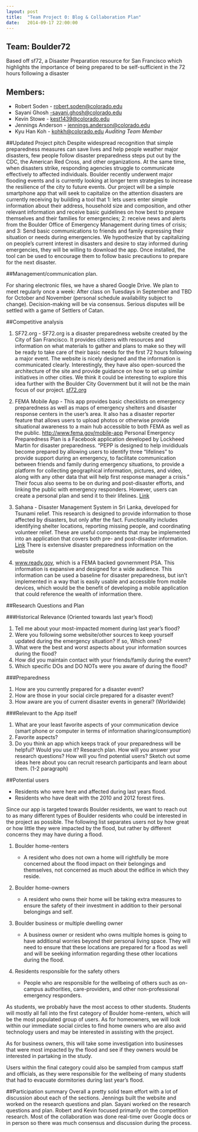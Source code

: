 ```yaml
---
layout: post
title:  "Team Project 0: Blog & Collaboration Plan"
date:   2014-09-17 22:00:00
---
```


## Team: Boulder72
Based off sf72, a Disaster Preparation resource for San Francisco which highlights the importance of being prepared to be self-sufficient in the 72 hours following a disaster

## Members: 

 - Robert Soden - robert.soden@colorado.edu 
 - Sayani Ghosh -sayani.ghosh@colorado.edu
 - Kevin Stowe - kest1439@colorado.edu
 - Jennings Anderson - jennings.anderson@colorado.edu
 - Kyu Han Koh - kohkh@colorado.edu _Auditing Team Member_

##Updated Project pitch
Despite widespread recognition that simple preparedness measures can save lives and help people weather major disasters, few people follow disaster preparedness steps put out by the CDC, the American Red Cross, and other organizations. At the same time, when disasters strike, responding agencies struggle to communicate effectively to affected individuals. Boulder recently underwent major flooding events and is currently looking at longer term strategies to increase the resilience of the city to future events. Our project will be a simple smartphone app that will seek to capitalize on the attention disasters are currently receiving by building a tool that 1: lets users enter simple information about their address, household size and composition, and other relevant information and receive basic guidelines on how best to prepare themselves and their families for emergencies;  2: receive news and alerts from the Boulder Office of Emergency Management during times of crisis; and 3: Send basic communications to friends and family expressing their situation or needs during emergencies.  We hypothesize that by capitalizing on people’s current interest in disasters and desire to stay informed during emergencies, they will be willing to download the app. Once installed, the tool can be used to encourage them to follow basic precautions to prepare for the next disaster.

##Management/communication plan.

For sharing electronic files, we have a shared Google Drive.  We plan to meet regularly once a week: After class on Tuesdays in September and TBD for October and November (personal schedule availability subject to change).  Decision-making will be via consensus.  Serious disputes will be settled with a game of Settlers of Catan. 

##Competitive analysis

 1. SF72.org - SF72.org is a disaster preparedness website created by the City of San Francisco.  It provides citizens with resources and information on what materials to gather and plans to make so they will be ready to take care of their basic needs for the first 72 hours following a major event.   The website is nicely designed and the information is communicated clearly.  Interestingly, they have also open-sourced the architecture of the site and provide guidance on how to set up similar initiatives in other cities.  We think it could be interesting to explore this idea further with the Boulder City Government but it will not be the main focus of our project. [sf72.org](http://www.sf72.org/)

 2. FEMA Mobile App - This app provides basic checklists on emergency preparedness as well as maps of emergency shelters and disaster response centers in the user’s area.  It also has a disaster reporter feature that allows users to upload photos or otherwise provide situational awareness to a main hub accessible to both FEMA as well as the public.  http://www.fema.gov/mobile-app 
Personal Emergency Preparedness Plan is a Facebook application developed by Lockheed Martin for disaster preparedness. “PEPP is designed to help invididuals become prepared by allowing users to identify three “lifelines” to provide support during an emergency, to facilitate communication between friends and family during emergency situations, to provide a platform for collecting geographical information, pictures, and video, along with any other data that will help first response manager a crisis.” Their focus also seems to be on during and post-disaster efforts, and linking the public with emergency responders. However, users can create a personal plan and send it to their lifelines. [Link](http://dl.acm.org/citation.cfm?id=2358966.2359786&coll=DL&dl=ACM&CFID=561131375&CFTOKEN=9396790)

 3. Sahana - Disaster Management System in Sri Lanka, developed for Tsunami relief. This research is designed to provide information to those affected by disasters, but only after the fact. Functionality includes identifying shelter locations, reporting missing people, and coordinating volunteer relief. These are useful components that may be implemented into an application that covers both pre- and post-disaster information. [Link](http://cacm.acm.org/magazines/2007/3/5715-open-source-software-for-disaster-management/fulltext#F1 ) 
There is extensive disaster preparedness information on the website 

 4. www.ready.gov, which is a FEMA backed govnernment PSA. This information is expansive and designed for a wide audience. This information can be used a baseline for disaster preparedness, but isn’t implemented in a way that is easily usable and accessible from mobile devices, which would be the benefit of developing a mobile application  that could reference the wealth of information there.

##Research Questions and Plan

###Historical Relevance (Oriented towards last year’s flood)
1. Tell me about your most-impacted moment  during last year’s flood?
2. Were you following some website/other sources to keep yourself updated during the emergency situation?  If so, Which ones?
3. What were the best and worst aspects about your information sources during the flood?
4. How did you maintain contact with your friends/family during the event?
5. Which specific DOs and DO NOTs were you aware of during the flood?

###Preparedness
1. How are you currently prepared for a disaster event?
2. How are those in your social circle prepared for a disaster event?
3. How aware are you of current disaster events in general? (Worldwide)

###Relevant to the App itself
1. What are your least favorite aspects of your communication device (smart phone or computer in terms of information sharing/consumption) 
2. Favorite aspects?
3. Do you think an app which keeps track of your preparedness will be helpful? Would you use it?
Research plan. How will you answer your research questions? How will you find potential users? Sketch out some ideas here about you can recruit research participants and learn about them. (1-2 paragraph)

##Potential users
 - Residents who were here and affected during last years flood.
 - Residents who have dealt with the 2010 and 2012 forest fires.

Since our app is targeted towards Boulder residents, we want to reach out to as many different types of Boulder residents who could be interested in the project as possible.  The following list separates users not by how great or how little they were impacted by the flood, but rather by different concerns they may have during a flood.
 
 1. Boulder home-renters
	- A resident who does not own a home will rightfully be more concerned about the flood impact on their belongings and themselves, not concerned as much about the edifice in which they reside.

 2. Boulder home-owners
	- A resident who owns their home will be taking extra measures to ensure the safety of their investment in addition to their personal belongings and self.

 3. Boulder business or multiple dwelling owner
	- A business owner or resident who owns multiple homes is going to have additional worries beyond their personal living space.  They will need to ensure that these locations are prepared for a flood as well and will be seeking information regarding these other locations during the flood.

 4. Residents responsible for the safety others
	- People who are responsible for the wellbeing of others such as on-campus authorities, care-providers, and other non-professional emergency responders.

As students, we probably have the most access to other students.  Students will mostly all fall into the first category of Boulder home-renters, which will be the most populated group of users.  As for homeowners, we will look within our immediate social circles to find home owners who are also avid technology users and may be interested in assisting with the project.

As for business owners, this will take some investigation into businesses that were most impacted by the flood and see if they owners would be interested in partaking in the study.

Users within the final category could also be sampled from campus staff and officials, as they were responsible for the wellbeing of many students that had to evacuate dormitories during last year’s flood.

##Participation summary
Overall a pretty solid team effort with a lot of discussion about each of the sections.  Jennings built the website and worked on the research questions and plan.  Sayani worked on the research questions and plan.  Robert and Kevin focused primarily on the competition research. Most of the collaboration was done real-time over Google docs or in person so there was much consensus and discussion during the process.
